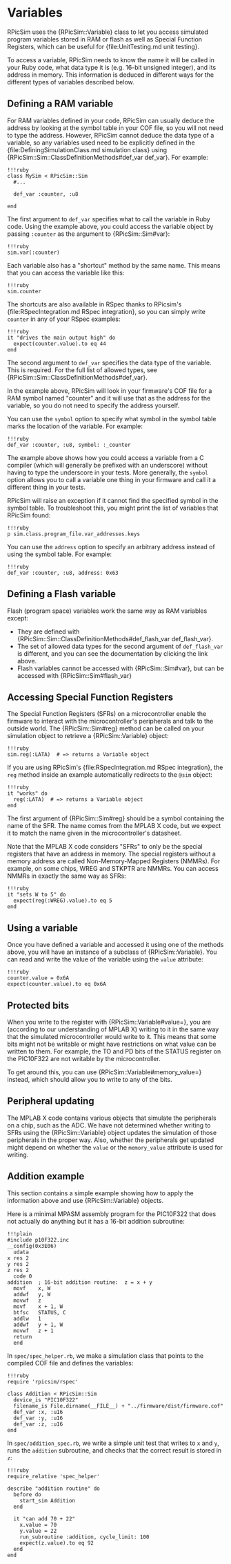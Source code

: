Variables
====

RPicSim uses the {RPicSim::Variable} class to let you access simulated program variables stored in RAM or flash as well as Special Function Registers, which can be useful for {file:UnitTesting.md unit testing}.

To access a variable, RPicSim needs to know the name it will be called in your Ruby code, what data type it is (e.g. 16-bit unsigned integer), and its address in memory.
This information is deduced in different ways for the different types of variables described below.

Defining a RAM variable
----
For RAM variables defined in your code, RPicSim can usually deduce the address by looking at the symbol table in your COF file, so you will not need to type the address.
However, RPicSim cannot deduce the data type of a variable, so any variables used need to be explicitly defined in the {file:DefiningSimulationClass.md simulation class} using {RPicSim::Sim::ClassDefinitionMethods#def_var def_var}.
For example:

    !!!ruby
    class MySim < RPicSim::Sim
      #...

      def_var :counter, :u8

    end

The first argument to `def_var` specifies what to call the variable in Ruby code.  Using the example above, you could access the variable object by passing `:counter` as the argument to {RPicSim::Sim#var}:

    !!!ruby
    sim.var(:counter)

Each variable also has a "shortcut" method by the same name.  This means that you can access the variable like this:

    !!!ruby
    sim.counter

The shortcuts are also available in RSpec thanks to RPicsim's {file:RSpecIntegration.md RSpec integration}, so you can simply write `counter` in any of your RSpec examples:

    !!!ruby
    it "drives the main output high" do
      expect(counter.value).to eq 44
    end

The second argument to `def_var` specifies the data type of the variable.  This is required.  For the full list of allowed types, see {RPicSim::Sim::ClassDefinitionMethods#def_var}.

In the example above, RPicSim will look in your firmware's COF file for a RAM symbol named "counter" and it will use that as the address for the variable, so you do not need to specify the address yourself.

You can use the `symbol` option to specify what symbol in the symbol table marks the location of the variable.  For example:

    !!!ruby
    def_var :counter, :u8, symbol: :_counter

The example above shows how you could access a variable from a C compiler (which will generally be prefixed with an underscore) without having to type the underscore in your tests.
More generally, the `symbol` option allows you to call a variable one thing in your firmware and call it a different thing in your tests.

RPicSim will raise an exception if it cannot find the specified symbol in the symbol table.  To troubleshoot this, you might print the list of variables that RPicSim found:

    !!!ruby
    p sim.class.program_file.var_addresses.keys

You can use the `address` option to specify an arbitrary address instead of using the symbol table.  For example:

    !!!ruby
    def_var :counter, :u8, address: 0x63


Defining a Flash variable
----

Flash (program space) variables work the same way as RAM variables except:

* They are defined with {RPicSim::Sim::ClassDefinitionMethods#def_flash_var def_flash_var}.
* The set of allowed data types for the second argument of `def_flash_var` is different, and you can see the documentation by clicking the link above.
* Flash variables cannot be accessed with {RPicSim::Sim#var}, but can be accessed with {RPicSim::Sim#flash_var}


Accessing Special Function Registers
----

The Special Function Registers (SFRs) on a microcontroller enable the firmware to interact with the microcontroller's peripherals and talk to the outside world.
The {RPicSim::Sim#reg} method can be called on your simulation object to retrieve a {RPicSim::Variable} object:

    !!!ruby
    sim.reg(:LATA)  # => returns a Variable object

If you are using RPicSim's {file:RSpecIntegration.md RSpec integration}, the `reg` method inside an example automatically redirects to the `@sim` object:

    !!!ruby
    it "works" do
      reg(:LATA)  # => returns a Variable object
    end

The first argument of {RPicSim::Sim#reg} should be a symbol containing the name of the SFR.
The name comes from the MPLAB X code, but we expect it to match the name given in the microcontroller's datasheet.

Note that the MPLAB X code considers "SFRs" to only be the special registers that have an address in memory.
The special registers without a memory address are called Non-Memory-Mapped Registers (NMMRs).
For example, on some chips, WREG and STKPTR are NMMRs.
You can access NMMRs in exactly the same way as SFRs:

    !!!ruby
    it "sets W to 5" do
      expect(reg(:WREG).value).to eq 5
    end


Using a variable
----

Once you have defined a variable and accessed it using one of the methods above, you will have an instance of a subclass of {RPicSim::Variable}.  You can read and write the value of the variable using the `value` attribute:

    !!!ruby
    counter.value = 0x6A
    expect(counter.value).to eq 0x6A


Protected bits
----

When you write to the register with {RPicSim::Variable#value=}, you are (according to our understanding of MPLAB X) writing to it in the same way that the simulated microcontroller would write to it.
This means that some bits might not be writable or might have restrictions on what value can be written to them.
For example, the TO and PD bits of the STATUS register on the PIC10F322 are not writable by the microcontroller.

To get around this, you can use {RPicSim::Variable#memory_value=} instead, which should allow you to write to any of the bits.


Peripheral updating
----

The MPLAB X code contains various objects that simulate the peripherals on a chip, such as the ADC.
We have not determined whether writing to SFRs using the {RPicSim::Variable} object updates the simulation of those peripherals in the proper way.
Also, whether the peripherals get updated might depend on whether the `value` or the `memory_value` attribute is used for writing.


Addition example
----

This section contains a simple example showing how to apply the information above and use {RPicSim::Variable} objects.

Here is a minimal MPASM assembly program for the PIC10F322 that does not actually do anything but it has a 16-bit addition subroutine:

    !!!plain
    #include p10F322.inc
    __config(0x3E06)
      udata
    x res 2
    y res 2
    z res 2
      code 0
    addition  ; 16-bit addition routine:  z = x + y
      movf    x, W
      addwf   y, W
      movwf   z
      movf    x + 1, W
      btfsc   STATUS, C
      addlw   1
      addwf   y + 1, W
      movwf   z + 1
      return
      end

In `spec/spec_helper.rb`, we make a simulation class that points to the compiled COF file and defines the variables:

    !!!ruby
    require 'rpicsim/rspec'

    class Addition < RPicSim::Sim
      device_is "PIC10F322"
      filename_is File.dirname(__FILE__) + "../firmware/dist/firmware.cof"
      def_var :x, :u16
      def_var :y, :u16
      def_var :z, :u16
    end

In `spec/addition_spec.rb`, we write a simple unit test that writes to `x` and `y`, runs the `addition` subroutine, and checks that the correct result is stored in `z`:

    !!!ruby
    require_relative 'spec_helper'

    describe "addition routine" do
      before do
        start_sim Addition
      end
    
      it "can add 70 + 22"
        x.value = 70
        y.value = 22
        run_subroutine :addition, cycle_limit: 100
        expect(z.value).to eq 92
      end
    end